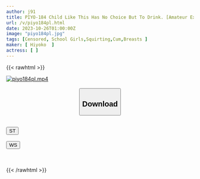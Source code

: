 ```yaml
---
author: j91
title: PIYO-184 Child Like This Has No Choice But To Drink. [Amateur Excavation] My First Experience Was In Junior High School With The Teacher Who Was The Advisor For My Club Activity...! ? A Super Sensitive F-cup Girl With White Skin Who Moans Cutely Just By Touching Her. The Plain-looking Schoolgirl Who Seemed To Be Walking Around Was Precocious And Extremely Erotic!
url: /v/piyo184pl.html
date: 2023-10-26T01:00:00Z
image: "piyo184pl.jpg"
tags: [Censored, School Girls,Squirting,Cum,Breasts	]
maker: [ Hiyoko  ]
actress: [ ]
---
```



{{< rawhtml >}}

<div class="video" data-videoid="ZKRqk6MxLXSqAoD">
    <a href="javascript:;">
        <img src="https://my.j91.asia/v/piyo184pl.jpg" width="WIDTH" height="HEIGHT" alt="piyo184pl.mp4" loading="lazy">
    </a>
</div>

<script type="text/javascript" src="https://j91.asia/asset/on-demand-st.js"></script>

<br>
  <link rel="stylesheet" href="https://j91.asia/asset/bs5.css">
  
  <center>
  <button class="btn btn-primary" type="button" data-bs-toggle="collapse" data-bs-target=".multi-collapse" aria-expanded="false" aria-controls="multiCollapseExample1 multiCollapseExample2"><h2>Download</h2></button></center>
</p>
<div class="row">
  <div class="col">
    <div class="collapse multi-collapse" id="multiCollapseExample1">
      <div class="card card-body">
	      	      <br>
<div class="buttons">  
<a href="https://streamtape.to/v/ZKRqk6MxLXSqAoD"><button class="btn-hover color-3"><i class="fa fa-download"></i> ST</button></a></div>
    </div>
  </div>
</div>
  <div class="col">
    <div class="collapse multi-collapse" id="multiCollapseExample2">
      <div class="card card-body">
	      <br>
<div class="buttons">
    <a href="https://wolfstream.tv/m9mk4o8bt9cw"><button class="btn-hover color-9"><i class="fa fa-download"></i> WS</button></a></div>
<br><br>
      </div>
    </div>
  </div>
</div>

{{< /rawhtml >}}
